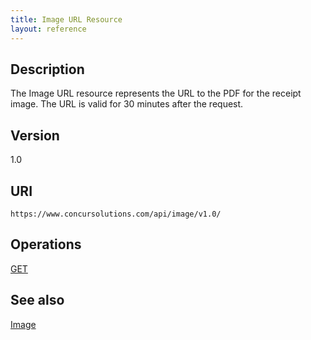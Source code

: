 ```yaml
---
title: Image URL Resource
layout: reference
---
```


## Description
The Image URL resource represents the URL to the PDF for the receipt image. The URL is valid for 30 minutes after the request.

## Version
1.0

## URI
`https://www.concursolutions.com/api/image/v1.0/`

## Operations
[GET][1]

## See also
[Image][2]




[1]: /api-reference-deprecated/version-one/Image/receipt-image-URL-get.html

[2]: /api-reference-deprecated/version-one/Image/image-resource.html
